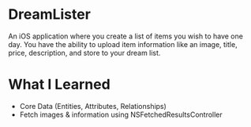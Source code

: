 # DreamLister

An iOS application where you create a list of items you wish to have one day. You have the ability to upload item information like an image, title, price, description, and store to your dream list.

# What I Learned

* Core Data (Entities, Attributes, Relationships)
* Fetch images & information using NSFetchedResultsController
